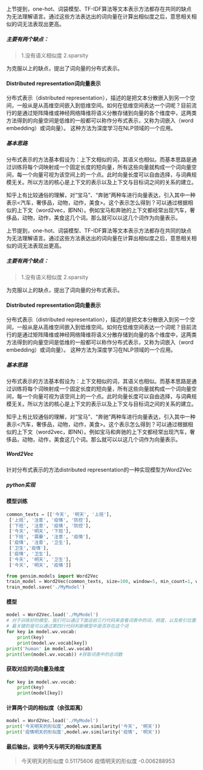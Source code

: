 上节提到，one-hot、词袋模型、TF-IDF算法等文本表示方法都存在共同的缺点为无法理解语言。通过这些方法表达出的词向量在计算出相似度之后，意思相关相似的词无法表现出更高。
##### 主要有两个缺点：

>1.没有语义相似度
2.sparsity

为克服以上的缺点，提出了词向量的分布式表示。
#### Distributed representation词向量表示

分布式表示（distributed representation），描述的是把文本分散嵌入到另一个空间，一般从是从高维空间嵌入到低维空间。如何在低维空间表达一个词呢？目前流行的是通过矩阵降维或神经网络降维将语义分散存储到向量的各个维度中，这两类方法得到的向量空间是低维的一般都可以称作分布式表示，又称为词嵌入（word embedding）或词向量）。
这种方法为深度学习在NLP领域的一个应用。

##### 基本思路

分布式表示的方法基本假设为：上下文相似的词，其语义也相似。而基本思路是通过训练将每个词映射成一个固定长度的短向量，所有这些向量就构成一个词向量空间，每一个向量可视为该空间上的一个点。此时向量长度可以自由选择，与词典规模无关。所以方法的核心是上下文的表示以及上下文与目标词之间的关系的建立。

知乎上有比较通俗的理解，对“宝马”、“奔驰”两种车进行向量表达，引入其中一种表示<汽车，奢侈品，动物，动作，美食>。这个表示怎么得到？可以通过根据相似的上下文（word2vec，即NN）。例如宝马和奔驰的上下文都经常出现汽车，奢侈品，动物，动作，美食这几个词。那么就可以以这几个词作为向量表示。

上节提到，one-hot、词袋模型、TF-IDF算法等文本表示方法都存在共同的缺点为无法理解语言。通过这些方法表达出的词向量在计算出相似度之后，意思相关相似的词无法表现出更高。
##### 主要有两个缺点：

>1.没有语义相似度
2.sparsity

为克服以上的缺点，提出了词向量的分布式表示。
#### Distributed representation词向量表示

分布式表示（distributed representation），描述的是把文本分散嵌入到另一个空间，一般从是从高维空间嵌入到低维空间。如何在低维空间表达一个词呢？目前流行的是通过矩阵降维或神经网络降维将语义分散存储到向量的各个维度中，这两类方法得到的向量空间是低维的一般都可以称作分布式表示，又称为词嵌入（word embedding）或词向量）。
这种方法为深度学习在NLP领域的一个应用。

##### 基本思路

分布式表示的方法基本假设为：上下文相似的词，其语义也相似。而基本思路是通过训练将每个词映射成一个固定长度的短向量，所有这些向量就构成一个词向量空间，每一个向量可视为该空间上的一个点。此时向量长度可以自由选择，与词典规模无关。所以方法的核心是上下文的表示以及上下文与目标词之间的关系的建立。

知乎上有比较通俗的理解，对“宝马”、“奔驰”两种车进行向量表达，引入其中一种表示<汽车，奢侈品，动物，动作，美食>。这个表示怎么得到？可以通过根据相似的上下文（word2vec，即NN）。例如宝马和奔驰的上下文都经常出现汽车，奢侈品，动物，动作，美食这几个词。那么就可以以这几个词作为向量表示。

##### Word2Vec

针对分布式表示的方法distributed representation的一种实现模型为Word2Vec

##### python实现
#### 模型训练
```python
common_texts = [['今天', '明天', '上班'],
 ['上班', '注意', '疫情', '防控'],
 ['下班', '注意', '疫情', '防控'],
 ['今天', '明天', '下班'],
 ['下班', '需要', '注意', '疫情'],
 ['疫情', '注意', '卫生'],
 ['卫生','疫情'],
 ['疫情', '卫生'],
 ['今天', '明天', '卫生'],
 ['今天', '明天', '疫情']]

from gensim.models import Word2Vec
train_model = Word2Vec(common_texts, size=100, window=5, min_count=1, workers=4)
train_model.save('./MyModel')
```
#### 模型
```python
model = Word2Vec.load('./MyModel')
# 对于训练好的模型，我们可以通过下面这前三行代码来查看词表中的词，频度，以及索引位置， 
# 最关键的是可以通过第四行代码判断模型中是否存在这个词
for key in model.wv.vocab:
    print(key)
    print(model.wv.vocab[key])
print('human' in model.wv.vocab)
print(len(model.wv.vocab)) #获取词表中的总词数
```


#### 获取对应的词向量及维度
```python
for key in model.wv.vocab:
    print(key)
    print(model[key])
```

#### 计算两个词的相似度（余弦距离）
```python
model = Word2Vec.load('./MyModel')
print('今天明天的形似度',model.wv.similarity('今天', '明天'))
print('疫情明天的形似度',model.wv.similarity('疫情', '明天'))
```

#### 最后输出，说明今天与明天的相似度更高
>今天明天的形似度 0.51175606
疫情明天的形似度 -0.006288953







